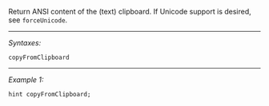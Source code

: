 Return ANSI content of the (text) clipboard. If Unicode support is desired, see `forceUnicode`.


---
*Syntaxes:*

`copyFromClipboard`

---
*Example 1:*

```sqf
hint copyFromClipboard;
```